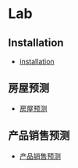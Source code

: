 # Lab

## Installation

- [installation](01_installation/README.d)

## 房屋预测

- [房屋预测](10_house-prices/README.md)

## 产品销售预测

- [产品销售预测](20_future-sales/README.md)



